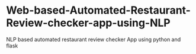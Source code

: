 # Web-based-Automated-Restaurant-Review-checker-app-using-NLP
NLP based automated restaurant review checker App using python and flask
